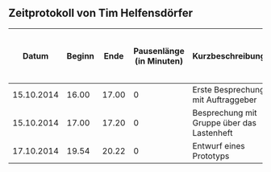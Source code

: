 ## Zeitprotokoll von Tim Helfensdörfer

| Datum | Beginn | Ende | Pausenlänge (in Minuten) | Kurzbeschreibung | Typ (Besprechung, Test, Implementierung, ...) |
|-------|--------|------|--------------------------|------------------|-----------------------------------------------|
| 15.10.2014 | 16.00 | 17.00 | 0 | Erste Besprechung mit Auftraggeber | Besprechung | 
| 15.10.2014 | 17.00 | 17.20 | 0 | Besprechung mit Gruppe über das Lastenheft | Besprechung | 
| 17.10.2014 | 19.54 | 20.22 | 0 | Entwurf eines Prototyps | Grafik | 
